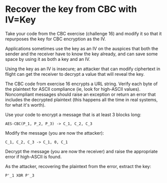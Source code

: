 
# Recover the key from CBC with IV=Key

Take your code from the CBC exercise (challenge 16) and modify it so that it repurposes the key for CBC encryption as the IV.

Applications sometimes use the key as an IV on the auspices that both the sender and the receiver have to know the key already, and can save some space by using it as both a key and an IV.

Using the key as an IV is insecure; an attacker that can modify ciphertext in flight can get the receiver to decrypt a value that will reveal the key.

The CBC code from exercise 16 encrypts a URL string. Verify each byte of the plaintext for ASCII compliance (ie, look for high-ASCII values). Noncompliant messages should raise an exception or return an error that includes the decrypted plaintext (this happens all the time in real systems, for what it's worth).

Use your code to encrypt a message that is at least 3 blocks long:
```
AES-CBC(P_1, P_2, P_3) -> C_1, C_2, C_3
```
Modify the message (you are now the attacker):
```
C_1, C_2, C_3 -> C_1, 0, C_1
```
Decrypt the message (you are now the receiver) and raise the appropriate error if high-ASCII is found.

As the attacker, recovering the plaintext from the error, extract the key:
```
P'_1 XOR P'_3
```

